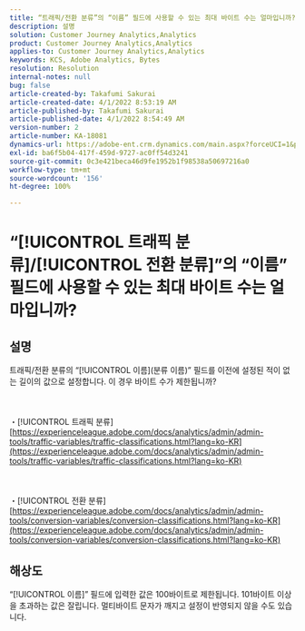 ```yaml
---
title: “트래픽/전환 분류”의 “이름” 필드에 사용할 수 있는 최대 바이트 수는 얼마입니까?
description: 설명
solution: Customer Journey Analytics,Analytics
product: Customer Journey Analytics,Analytics
applies-to: Customer Journey Analytics,Analytics
keywords: KCS, Adobe Analytics, Bytes
resolution: Resolution
internal-notes: null
bug: false
article-created-by: Takafumi Sakurai
article-created-date: 4/1/2022 8:53:19 AM
article-published-by: Takafumi Sakurai
article-published-date: 4/1/2022 8:54:49 AM
version-number: 2
article-number: KA-18081
dynamics-url: https://adobe-ent.crm.dynamics.com/main.aspx?forceUCI=1&pagetype=entityrecord&etn=knowledgearticle&id=7471762b-99b1-ec11-9840-0022480bd126
exl-id: ba6f5b04-417f-459d-9727-ac0ff54d3241
source-git-commit: 0c3e421beca46d9fe1952b1f98538a50697216a0
workflow-type: tm+mt
source-wordcount: '156'
ht-degree: 100%

---
```


# “[!UICONTROL 트래픽 분류]/[!UICONTROL 전환 분류]”의 “이름” 필드에 사용할 수 있는 최대 바이트 수는 얼마입니까?

## 설명

트래픽/전환 분류의 “[!UICONTROL 이름](분류 이름)” 필드를 이전에 설정된 적이 없는 길이의 값으로 설정합니다. 이 경우 바이트 수가 제한됩니까?<br><br> <br><br>・[!UICONTROL 트래픽 분류]
[https://experienceleague.adobe.com/docs/analytics/admin/admin-tools/traffic-variables/traffic-classifications.html?lang=ko-KR](https://experienceleague.adobe.com/docs/analytics/admin/admin-tools/traffic-variables/traffic-classifications.html?lang=ko-KR)<br><br> <br><br>・[!UICONTROL 전환 분류]
[https://experienceleague.adobe.com/docs/analytics/admin/admin-tools/conversion-variables/conversion-classifications.html?lang=ko-KR](https://experienceleague.adobe.com/docs/analytics/admin/admin-tools/conversion-variables/conversion-classifications.html?lang=ko-KR)

## 해상도


“[!UICONTROL 이름]” 필드에 입력한 값은 100바이트로 제한됩니다. 101바이트 이상을 초과하는 값은 잘립니다. 멀티바이트 문자가 깨지고 설정이 반영되지 않을 수도 있습니다.
